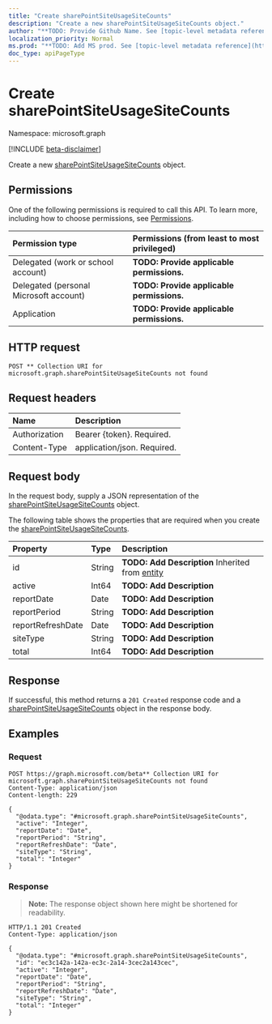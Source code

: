 ```yaml
---
title: "Create sharePointSiteUsageSiteCounts"
description: "Create a new sharePointSiteUsageSiteCounts object."
author: "**TODO: Provide Github Name. See [topic-level metadata reference](https://msgo.azurewebsites.net/add/document/guidelines/metadata.html#topic-level-metadata)**"
localization_priority: Normal
ms.prod: "**TODO: Add MS prod. See [topic-level metadata reference](https://msgo.azurewebsites.net/add/document/guidelines/metadata.html#topic-level-metadata)**"
doc_type: apiPageType
---
```


# Create sharePointSiteUsageSiteCounts
Namespace: microsoft.graph

[!INCLUDE [beta-disclaimer](../../includes/beta-disclaimer.md)]

Create a new [sharePointSiteUsageSiteCounts](../resources/sharepointsiteusagesitecounts.md) object.

## Permissions
One of the following permissions is required to call this API. To learn more, including how to choose permissions, see [Permissions](/graph/permissions-reference).

|Permission type|Permissions (from least to most privileged)|
|:---|:---|
|Delegated (work or school account)|**TODO: Provide applicable permissions.**|
|Delegated (personal Microsoft account)|**TODO: Provide applicable permissions.**|
|Application|**TODO: Provide applicable permissions.**|

## HTTP request

<!-- {
  "blockType": "ignored"
}
-->
``` http
POST ** Collection URI for microsoft.graph.sharePointSiteUsageSiteCounts not found
```

## Request headers
|Name|Description|
|:---|:---|
|Authorization|Bearer {token}. Required.|
|Content-Type|application/json. Required.|

## Request body
In the request body, supply a JSON representation of the [sharePointSiteUsageSiteCounts](../resources/sharepointsiteusagesitecounts.md) object.

The following table shows the properties that are required when you create the [sharePointSiteUsageSiteCounts](../resources/sharepointsiteusagesitecounts.md).

|Property|Type|Description|
|:---|:---|:---|
|id|String|**TODO: Add Description** Inherited from [entity](../resources/entity.md)|
|active|Int64|**TODO: Add Description**|
|reportDate|Date|**TODO: Add Description**|
|reportPeriod|String|**TODO: Add Description**|
|reportRefreshDate|Date|**TODO: Add Description**|
|siteType|String|**TODO: Add Description**|
|total|Int64|**TODO: Add Description**|



## Response

If successful, this method returns a `201 Created` response code and a [sharePointSiteUsageSiteCounts](../resources/sharepointsiteusagesitecounts.md) object in the response body.

## Examples

### Request
<!-- {
  "blockType": "request",
  "name": "create_sharepointsiteusagesitecounts_from_"
}
-->
``` http
POST https://graph.microsoft.com/beta** Collection URI for microsoft.graph.sharePointSiteUsageSiteCounts not found
Content-Type: application/json
Content-length: 229

{
  "@odata.type": "#microsoft.graph.sharePointSiteUsageSiteCounts",
  "active": "Integer",
  "reportDate": "Date",
  "reportPeriod": "String",
  "reportRefreshDate": "Date",
  "siteType": "String",
  "total": "Integer"
}
```


### Response
>**Note:** The response object shown here might be shortened for readability.
<!-- {
  "blockType": "response",
  "truncated": true,
  "@odata.type": "microsoft.graph.sharePointSiteUsageSiteCounts"
}
-->
``` http
HTTP/1.1 201 Created
Content-Type: application/json

{
  "@odata.type": "#microsoft.graph.sharePointSiteUsageSiteCounts",
  "id": "ec3c142a-142a-ec3c-2a14-3cec2a143cec",
  "active": "Integer",
  "reportDate": "Date",
  "reportPeriod": "String",
  "reportRefreshDate": "Date",
  "siteType": "String",
  "total": "Integer"
}
```


